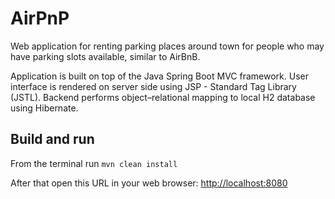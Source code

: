 # AirPnP

Web application for renting parking places around town for people who may have parking slots available, similar to AirBnB.

Application is built on top of the Java Spring Boot MVC framework. User interface is rendered on server side using JSP - Standard Tag Library (JSTL). Backend performs object–relational mapping to local H2 database using Hibernate.

## Build and run

From the terminal run `mvn clean install`

After that open this URL in your web browser: [http://localhost:8080](http://localhost:8080)
